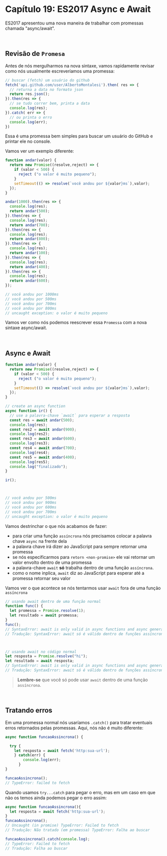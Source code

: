 # Capítulo 19: ES2017 Async e Await

ES2017 apresentou uma nova maneira de trabalhar com promessas chamada "async/await".

&nbsp;

## Revisão de `Promesa`

Antes de nós mergulharmos na nova sintaxe, vamos rapidamente revisar como nós usualmente escreveríamos uma promessa:

```js
// buscar (fetch) um usuário do github
fetch('api.github.com/user/AlbertoMontalesi').then( res => {
  // returna a data no formato json
  return res.json();
}).then(res => {
  // se tudo correr bem, printa a data
  console.log(res);
}).catch( err => {
  // ou printa o erro
  console.log(err);
})
```

Essa é uma promessa bem simples para buscar um usuário do GitHub e printar ele no console.

Vamos ver um exemplo diferente:

```js
function andar(valor) {
  return new Promise((resolve,reject) => {
    if (valor < 500) {
      reject ("o valor é muito pequeno");
    }
    setTimeout(() => resolve(`você andou por ${valor}ms`),valor);
  });
}

andar(1000).then(res => {
  console.log(res);
  return andar(500);
}).then(res => {
  console.log(res);
  return andar(700);
}).then(res => {
  console.log(res);
  return andar(800);
}).then(res => {
  console.log(res);
  return andar(100);
}).then(res => {
  console.log(res);
  return andar(400);
}).then(res => {
  console.log(res);
  return andar(600);
});

// você andou por 1000ms
// você andou por 500ms 
// você andou por 700ms 
// você andou por 800ms 
// uncaught exception: o valor é muito pequeno
```

Vamos ver como nós podemos reescrever essa `Promessa` com a nova sintaxe async/await.

&nbsp;

## Async e Await

``` js
function andar(valor) {
  return new Promise((resolve,reject) => {
    if (valor < 500) {
      reject ("o valor é muito pequeno");
    }    
    setTimeout(() => resolve(`você andou por ${valor}ms`),valor);
  });
}

// create an async function
async function ir() {
  // use a palavra-chave `await` para esperar a resposta
  const res = await andar(500);
  console.log(res);
  const res2 = await andar(900);
  console.log(res2);
  const res3 = await andar(600);
  console.log(res3);
  const res4 = await andar(700);
  console.log(res4);
  const res5 = await andar(400);
  console.log(res5);
  console.log("finalizado");
}

ir();



// você andou por 500ms 
// você andou por 900ms
// você andou por 600ms 
// você andou por 700ms 
// uncaught exception: o valor é muito pequeno
```

Vamos destrinchar o que nós acabamos de fazer:

- para criar uma função `assíncrona` nós precisamos colocar a palavra chave `async` na frente dela
- a palavra chave irá dizer ao JavaScript para sempre retornar uma promessa
- se nós especificarmos para `retorn <non-promise>` ele vai retornar um valor envolto dentro de uma promessa
- a palavra-chave `await` **só** trabalha dentro de uma função `assíncrona`.
- como o nome inplica, `await` diz ao JavaScript para esperar até a promessa retornar seu valor

Vamos ver o que acontece se nós tentarmos usar `await` fora de uma função `assíncrona`

```js
// usando await dentro de uma função normal
function func() {
  let promessa = Promise.resolve(1);
  let resultado = await promessa; 
}
func();
// SyntaxError: await is only valid in async functions and async generators
// Tradução: SyntaxError: await só é válido dentro de funções assíncronas e geradores assíncronos



// usando await no código normal
let resposta = Promise.resolve("hi");
let resultado = await resposta;
// SyntaxError: await is only valid in async functions and async generators
// Tradução: SyntaxError: await só é válido dentro de funções assíncronas e geradores assíncronos
```

> **Lembre-se** que você só pode usar `await` dentro de uma função `assíncrona`.

&nbsp;

## Tratando erros

Em uma promessa normal nós usaríamos `.catch()` para tratar eventuais erros retornados pelas promessas.
Aqui, nós não é muito diferente:

```js
async function funcaoAssincrona() {

  try {
    let resposta = await fetch('http:sua-url');
    } catch(err) {
        console.log(err);
      }
}

funcaoAssincrona();
// TypeError: failed to fetch
```

Quando usamos `try...catch` para pegar o erro, mas em um caso em que não os temos ainda podemos pegar o erro assim:

``` js
async function funcaoAssincrona(){
  let resposta = await fetch('http:sua-url');
}
funcaoAssincrona();
// Uncaught (in promise) TypeError: Failed to fetch
// Tradução: Não tratado (em promessa) TypeError: Falha ao buscar

funcaoAssincrona().catch(console.log);
// TypeError: Failed to fetch
// Tradução: Falha ao buscar
```
